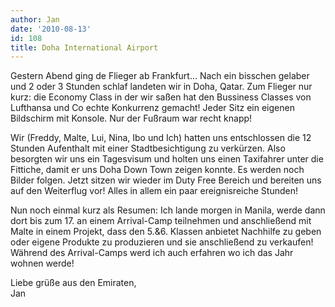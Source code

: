 ```yaml
---
author: Jan
date: '2010-08-13'
id: 108
title: Doha International Airport
---
```


Gestern Abend ging de Flieger ab Frankfurt&#8230; Nach ein bisschen gelaber und 2 oder 3 Stunden schlaf landeten wir in Doha, Qatar. Zum Flieger nur kurz: die Economy Class in der wir saßen hat den Bussiness Classes von Lufthansa und Co echte Konkurrenz gemacht! Jeder Sitz ein eigenen Bildschirm mit Konsole. Nur der Fußraum war recht knapp!

Wir (Freddy, Malte, Lui, Nina, Ibo und Ich) hatten uns entschlossen die 12 Stunden Aufenthalt mit einer Stadtbesichtigung zu verkürzen. Also besorgten wir uns ein Tagesvisum und holten uns einen Taxifahrer unter die Fittiche, damit er uns Doha Down Town zeigen konnte. Es werden noch Bilder folgen. Jetzt sitzen wir wieder im Duty Free Bereich und bereiten uns auf den Weiterflug vor! Alles in allem ein paar ereignisreiche Stunden!

Nun noch einmal kurz als Resumen: Ich lande morgen in Manila, werde dann dort bis zum 17. an einem Arrival-Camp teilnehmen und anschließend mit Malte in einem Projekt, dass den 5.&6. Klassen anbietet Nachhilfe zu geben oder eigene Produkte zu produzieren und sie anschließend zu verkaufen! Während des Arrival-Camps werd ich auch erfahren wo ich das Jahr wohnen werde!

Liebe grüße aus den Emiraten,  
Jan
